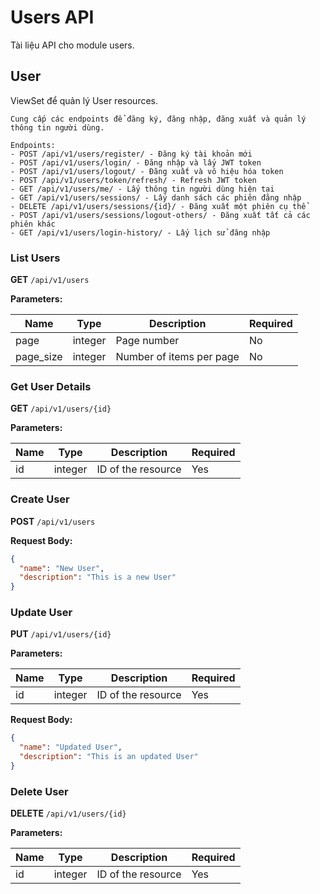 # Users API

Tài liệu API cho module users.

## User

ViewSet để quản lý User resources.
    
    Cung cấp các endpoints để đăng ký, đăng nhập, đăng xuất và quản lý thông tin người dùng.
    
    Endpoints:
    - POST /api/v1/users/register/ - Đăng ký tài khoản mới
    - POST /api/v1/users/login/ - Đăng nhập và lấy JWT token
    - POST /api/v1/users/logout/ - Đăng xuất và vô hiệu hóa token
    - POST /api/v1/users/token/refresh/ - Refresh JWT token
    - GET /api/v1/users/me/ - Lấy thông tin người dùng hiện tại
    - GET /api/v1/users/sessions/ - Lấy danh sách các phiên đăng nhập
    - DELETE /api/v1/users/sessions/{id}/ - Đăng xuất một phiên cụ thể
    - POST /api/v1/users/sessions/logout-others/ - Đăng xuất tất cả các phiên khác
    - GET /api/v1/users/login-history/ - Lấy lịch sử đăng nhập

### List Users

**GET** `/api/v1/users`

**Parameters:**

| Name | Type | Description | Required |
|------|------|-------------|----------|
| page | integer | Page number | No |
| page_size | integer | Number of items per page | No |

### Get User Details

**GET** `/api/v1/users/{id}`

**Parameters:**

| Name | Type | Description | Required |
|------|------|-------------|----------|
| id | integer | ID of the resource | Yes |

### Create User

**POST** `/api/v1/users`

**Request Body:**

```json
{
  "name": "New User",
  "description": "This is a new User"
}
```

### Update User

**PUT** `/api/v1/users/{id}`

**Parameters:**

| Name | Type | Description | Required |
|------|------|-------------|----------|
| id | integer | ID of the resource | Yes |

**Request Body:**

```json
{
  "name": "Updated User",
  "description": "This is an updated User"
}
```

### Delete User

**DELETE** `/api/v1/users/{id}`

**Parameters:**

| Name | Type | Description | Required |
|------|------|-------------|----------|
| id | integer | ID of the resource | Yes |


